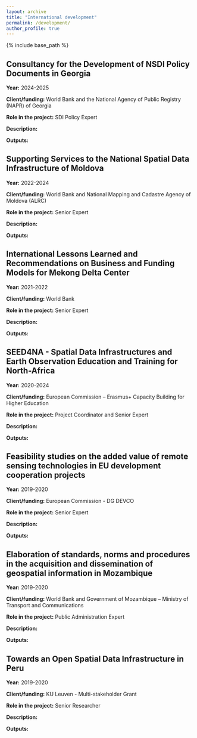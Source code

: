 ```yaml
---
layout: archive
title: "International development"
permalink: /development/
author_profile: true
---
```


{% include base_path %}

## Consultancy for the Development of NSDI Policy Documents in Georgia
**Year:** 2024-2025

**Client/funding:** World Bank and the National Agency of Public Registry (NAPR) of Georgia

**Role in the project:** SDI Policy Expert

**Description:**

**Outputs:** 

## Supporting Services to the National Spatial Data Infrastructure of Moldova
**Year:** 2022-2024

**Client/funding:** World Bank and National Mapping and Cadastre Agency of Moldova (ALRC)

**Role in the project:** Senior Expert

**Description:**

**Outputs:** 

## International Lessons Learned and Recommendations on Business and Funding Models for Mekong Delta Center 
**Year:** 2021-2022

**Client/funding:** World Bank

**Role in the project:** Senior Expert

**Description:**

**Outputs:** 

## SEED4NA - Spatial Data Infrastructures and Earth Observation Education and Training for North-Africa
**Year:** 2020-2024

**Client/funding:** European Commission – Erasmus+ Capacity Building for Higher Education

**Role in the project:** Project Coordinator and Senior Expert

**Description:**

**Outputs:** 

## Feasibility studies on the added value of remote sensing technologies in EU development cooperation projects
**Year:** 2019-2020

**Client/funding:** European Commission - DG DEVCO

**Role in the project:** Senior Expert

**Description:**

**Outputs:** 

## Elaboration of standards, norms and procedures in the acquisition and dissemination of geospatial information in Mozambique
**Year:** 2019-2020

**Client/funding:** World Bank and Government of Mozambique – Ministry of Transport and Communications

**Role in the project:** Public Administration Expert

**Description:**

**Outputs:** 

## Towards an Open Spatial Data Infrastructure in Peru
**Year:** 2019-2020

**Client/funding:** KU Leuven - Multi-stakeholder Grant

**Role in the project:** Senior Researcher

**Description:**

**Outputs:** 
